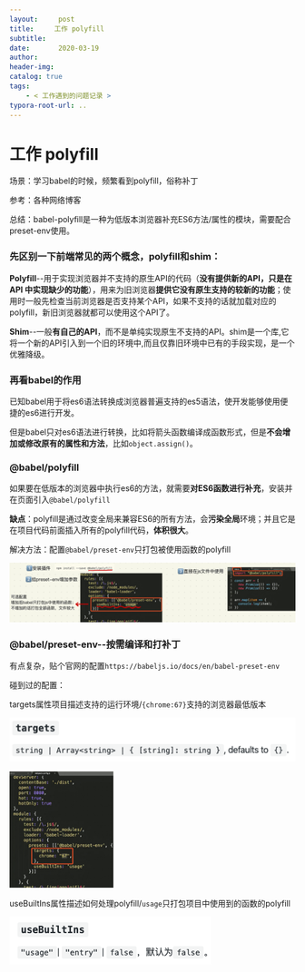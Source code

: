 ```yaml
---
layout:     post
title:     工作 polyfill
subtitle:  
date:       2020-03-19
author:     
header-img: 
catalog: true
tags:
    - < 工作遇到的问题记录 >
typora-root-url: ..
---
```



# 工作 polyfill

场景：学习babel的时候，频繁看到polyfill，俗称补丁

参考：各种网络博客

总结：babel-polyfill是一种为低版本浏览器补充ES6方法/属性的模块，需要配合preset-env使用。

### 先区别一下前端常见的两个概念，polyfill和shim：

**Polyfill**--用于实现浏览器并不支持的原生API的代码（**没有提供新的API，只是在 API 中实现缺少的功能**），用来为旧浏览器**提供它没有原生支持的较新的功能**；使用时一般先检查当前浏览器是否支持某个API，如果不支持的话就加载对应的polyfill，新旧浏览器就都可以使用这个API了。

**Shim**--一般**有自己的API**，而不是单纯实现原生不支持的API。shim是一个库,它将一个新的API引入到一个旧的环境中,而且仅靠旧环境中已有的手段实现，是一个优雅降级。

### 再看babel的作用

已知babel用于将es6语法转换成浏览器普遍支持的es5语法，使开发能够使用便捷的es6进行开发。

但是babel只对es6语法进行转换，比如将箭头函数编译成函数形式，但是**不会增加或修改原有的属性和方法**，比如`object.assign()`。

### @babel/polyfill

如果要在低版本的浏览器中执行es6的方法，就需要**对ES6函数进行补充**，安装并在页面引入`@babel/polyfill`

**缺点**：polyfill是通过改变全局来兼容ES6的所有方法，会**污染全局**环境；并且它是在项目代码前面插入所有的polyfill代码，**体积很大**。

解决方法：配置`@babel/preset-env`只打包被使用函数的polyfill

![image-20200319142328933](/img/assets_2019/image-20200319142328933.png)

### @babel/preset-env--按需编译和打补丁

有点复杂，贴个官网的配置`https://babeljs.io/docs/en/babel-preset-env`

碰到过的配置：

targets属性项目描述支持的运行环境/`{chrome:67}`支持的浏览器最低版本

![image-20200319150342134](/img/assets_2019/image-20200319150342134.png)

<img src="/img/assets_2019/ preset-env-targets.png" alt="image-20200319150234975" style="zoom:20%;" />

useBuiltIns属性描述如何处理polyfill/`usage`只打包项目中使用到的函数的polyfill

![image-20200319150801286](/img/assets_2019/image-20200319150801286.png)